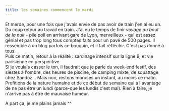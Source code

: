 ```yaml
---
title: les semaines commencent le mardi
---
```


Et merde, pour une fois que j'avais envie de pas avoir de train j'en ai eu un.
Du coup retour au travail en train. J'ai eu le temps de finir _voyage au bout
de la nuit_ \- pile poil en arrivant gare de Lyon, merveilleux - qui est assez
génial et pas trop long tous comptes faits pour un pavé de 500 pages. Il
ressemble à un blog parfois ce bouquin, et il fait réfléchir. C'est pas donné
à tous.  
Puis ce matin, retour à la réalité : sardinage intensif sur la ligne 9, et vie
parisienne en perspective.  
Si je voulais casser le ton, il faudrait que je parle du week-end festif, des
siestes à l'ombre, des heures de piscine, de camping mixte, de squattage chez
Sandoz... Mais non, restons moroses un instant, au moins ce matin.  
Profitions de la nature humaine et de ce début de semaine qui a l'avantage de
ne pas être un lundi (parce-que les lundis c'est mal). Rien à faire, je
n'arrive pas à être de mauvaise humeur.

A part ça, je me plains jamais ^^

